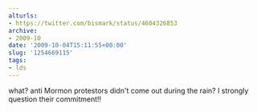 ```yaml
---
alturls:
- https://twitter.com/bismark/status/4604326853
archive:
- 2009-10
date: '2009-10-04T15:11:55+00:00'
slug: '1254669115'
tags:
- lds
---
```


what? anti Mormon protestors didn't come out during the rain? I strongly question their commitment!!

